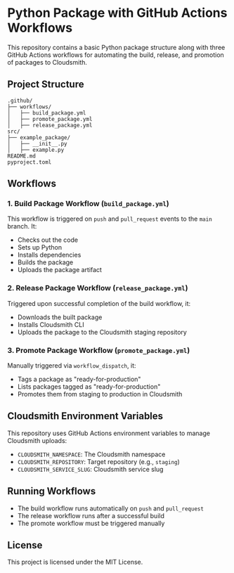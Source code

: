 # Python Package with GitHub Actions Workflows

This repository contains a basic Python package structure along with three GitHub Actions workflows for automating the build, release, and promotion of packages to Cloudsmith.

## Project Structure

```
.github/
├── workflows/
│   ├── build_package.yml
│   ├── promote_package.yml
│   ├── release_package.yml
src/
├── example_package/
│   ├── __init__.py
│   ├── example.py
README.md
pyproject.toml
```

## Workflows

### 1. Build Package Workflow (`build_package.yml`)
This workflow is triggered on `push` and `pull_request` events to the `main` branch. It:
- Checks out the code
- Sets up Python
- Installs dependencies
- Builds the package
- Uploads the package artifact

### 2. Release Package Workflow (`release_package.yml`)
Triggered upon successful completion of the build workflow, it:
- Downloads the built package
- Installs Cloudsmith CLI
- Uploads the package to the Cloudsmith staging repository

### 3. Promote Package Workflow (`promote_package.yml`)
Manually triggered via `workflow_dispatch`, it:
- Tags a package as "ready-for-production"
- Lists packages tagged as "ready-for-production"
- Promotes them from staging to production in Cloudsmith

## Cloudsmith Environment Variables
This repository uses GitHub Actions environment variables to manage Cloudsmith uploads:
- `CLOUDSMITH_NAMESPACE`: The Cloudsmith namespace
- `CLOUDSMITH_REPOSITORY`: Target repository (e.g., `staging`)
- `CLOUDSMITH_SERVICE_SLUG`: Cloudsmith service slug

## Running Workflows
- The build workflow runs automatically on `push` and `pull_request`
- The release workflow runs after a successful build
- The promote workflow must be triggered manually

## License
This project is licensed under the MIT License.
